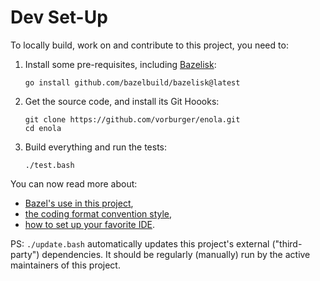 # Dev Set-Up

To locally build, work on and contribute to this project, you need to:

1. Install some pre-requisites, including [Bazelisk](https://github.com/bazelbuild/bazelisk):

       go install github.com/bazelbuild/bazelisk@latest

1. Get the source code, and install its Git Hoooks:

       git clone https://github.com/vorburger/enola.git
       cd enola

1. Build everything and run the tests:

       ./test.bash

You can now read more about:

* [Bazel's use in this project](bazel.md),
* [the coding format convention style](style.md),
* [how to set up your favorite IDE](ide.md).

PS: `./update.bash` automatically updates this project's external ("third-party") dependencies.
It should be regularly (manually) run by the active maintainers of this project.
